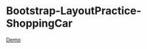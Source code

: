 # Bootstrap-LayoutPractice-ShoppingCar
<a href="https://scarltt924.github.io/Bootstrap-LayoutPractice-ShoppingCar/">Demo</a>

